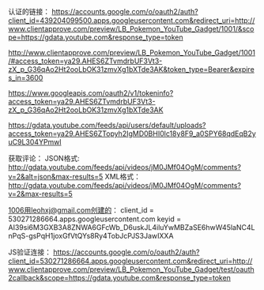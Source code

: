 认证的链接：
https://accounts.google.com/o/oauth2/auth?client_id=439204099500.apps.googleusercontent.com&redirect_uri=http://www.clientapprove.com/preview/LB_Pokemon_YouTube_Gadget/1001/&scope=https://gdata.youtube.com&response_type=token


http://www.clientapprove.com/preview/LB_Pokemon_YouTube_Gadget/1001/#access_token=ya29.AHES6ZTvmdrbUF3Vt3-zX_p_G36qAo2Ht2ooLbOK31zmvXg1bXTde3AK&token_type=Bearer&expires_in=3600


https://www.googleapis.com/oauth2/v1/tokeninfo?access_token=ya29.AHES6ZTvmdrbUF3Vt3-zX_p_G36qAo2Ht2ooLbOK31zmvXg1bXTde3AK


https://gdata.youtube.com/feeds/api/users/default/uploads?access_token=ya29.AHES6ZTopyh2IgMD0BHI0lc18y8F9_a0SPY68qdEqB2yuC9L304YPmwl

获取评论：
JSON格式:
http://gdata.youtube.com/feeds/api/videos/jM0JMf04OgM/comments?v=2&alt=json&max-results=5
XML格式：
http://gdata.youtube.com/feeds/api/videos/jM0JMf04OgM/comments?v=2&max-results=5




1006用leohxj@gmail.com创建的：
client_id = 530271286664.apps.googleusercontent.com
keyid = AI39si6M3GXB3A8ZNWA6GFcWb_D6uskJL4iluYwMBZaSE6hwW45laNC4LnPqS-gsPqH1joxGfVtQYs8Ry4TobJcPJS3JawIXXA


JS验证连接：
https://accounts.google.com/o/oauth2/auth?client_id=530271286664.apps.googleusercontent.com&redirect_uri=http://www.clientapprove.com/preview/LB_Pokemon_YouTube_Gadget/test/oauth2callback&scope=https://gdata.youtube.com&response_type=token